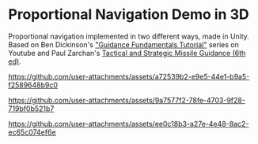 # Proportional Navigation Demo in 3D
Proportional navigation implemented in two different ways, made in Unity.\
Based on Ben Dickinson's ["Guidance Fundamentals Tutorial"](https://www.youtube.com/playlist?list=PLcmbTy9X3gXt02z1wNy4KF5ui0tKxdQm7) series on Youtube and Paul Zarchan's [Tactical and Strategic Missile Guidance (6th ed)](https://arc.aiaa.org/doi/10.2514/4.868948).

https://github.com/user-attachments/assets/a72539b2-e9e5-44e1-b9a5-f2589648b9c0

https://github.com/user-attachments/assets/9a7577f2-78fe-4703-9f28-719bf0b521b7

https://github.com/user-attachments/assets/ee0c18b3-a27e-4e48-8ac2-ec65c074ef6e

